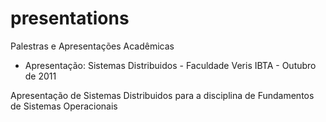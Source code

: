 presentations
=============

Palestras e Apresentações Acadêmicas

* Apresentação: Sistemas Distribuidos - Faculdade Veris IBTA - Outubro de 2011

Apresentação de Sistemas Distribuidos para a disciplina de Fundamentos de Sistemas Operacionais

